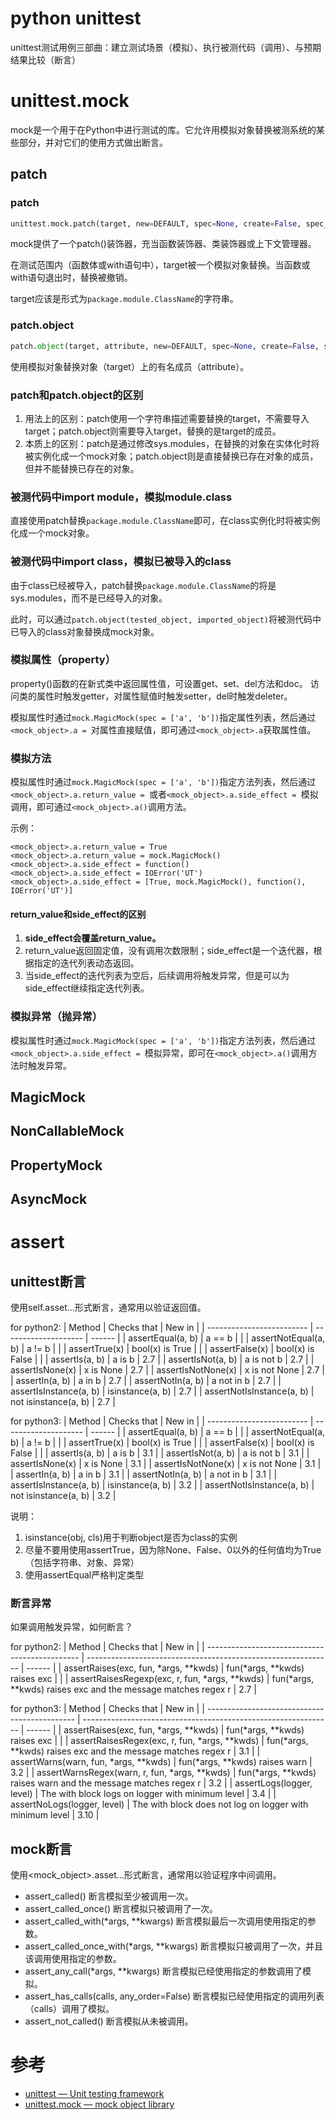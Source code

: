 python unittest
===============

unittest测试用例三部曲：建立测试场景（模拟）、执行被测代码（调用）、与预期结果比较（断言）

# unittest.mock

mock是一个用于在Python中进行测试的库。它允许用模拟对象替换被测系统的某些部分，并对它们的使用方式做出断言。

## patch
### patch
```python
unittest.mock.patch(target, new=DEFAULT, spec=None, create=False, spec_set=None, autospec=None, new_callable=None, **kwargs)
```

mock提供了一个patch()装饰器，充当函数装饰器、类装饰器或上下文管理器。

在测试范围内（函数体或with语句中），target被一个模拟对象替换。当函数或with语句退出时，替换被撤销。

target应该是形式为`package.module.ClassName`的字符串。

### patch.object
```python
patch.object(target, attribute, new=DEFAULT, spec=None, create=False, spec_set=None, autospec=None, new_callable=None, **kwargs)¶
```

使用模拟对象替换对象（target）上的有名成员（attribute）。

###  patch和patch.object的区别
 1. 用法上的区别：patch使用一个字符串描述需要替换的target，不需要导入target；patch.object则需要导入target，替换的是target的成员。
 2. 本质上的区别：patch是通过修改sys.modules，在替换的对象在实体化时将被实例化成一个mock对象；patch.object则是直接替换已存在对象的成员，但并不能替换已存在的对象。

### 被测代码中import module，模拟module.class
直接使用patch替换`package.module.ClassName`即可，在class实例化时将被实例化成一个mock对象。

### 被测代码中import class，模拟已被导入的class
由于class已经被导入，patch替换`package.module.ClassName`的将是sys.modules，而不是已经导入的对象。

此时，可以通过`patch.object(tested_object, imported_object)`将被测代码中已导入的class对象替换成mock对象。

### 模拟属性（property）
property()函数的在新式类中返回属性值，可设置get、set、del方法和doc。
访问类的属性时触发getter，对属性赋值时触发setter，del时触发deleter。

模拟属性时通过`mock.MagicMock(spec = ['a', 'b'])`指定属性列表，然后通过`<mock_object>.a = `对属性直接赋值，即可通过`<mock_object>.a`获取属性值。

### 模拟方法
模拟属性时通过`mock.MagicMock(spec = ['a', 'b'])`指定方法列表，然后通过`<mock_object>.a.return_value = `或者`<mock_object>.a.side_effect = `模拟调用，即可通过`<mock_object>.a()`调用方法。

示例：
```
<mock_object>.a.return_value = True
<mock_object>.a.return_value = mock.MagicMock()
<mock_object>.a.side_effect = function()
<mock_object>.a.side_effect = IOError('UT')
<mock_object>.a.side_effect = [True, mock.MagicMock(), function(), IOError('UT')]
```

#### return_value和side_effect的区别
 1. **side_effect会覆盖return_value。**
 2. return_value返回固定值，没有调用次数限制；side_effect是一个迭代器，根据指定的迭代列表动态返回。
 3. 当side_effect的迭代列表为空后，后续调用将触发异常，但是可以为side_effect继续指定迭代列表。

### 模拟异常（抛异常）
模拟属性时通过`mock.MagicMock(spec = ['a', 'b'])`指定方法列表，然后通过`<mock_object>.a.side_effect = `模拟异常，即可在`<mock_object>.a()`调用方法时触发异常。


## MagicMock

## NonCallableMock

## PropertyMock

## AsyncMock


# assert

## unittest断言

使用self.asset...形式断言，通常用以验证返回值。

for python2:
| Method                    | Checks that          | New in |
| ------------------------- | -------------------- | ------ |
| assertEqual(a, b)         | a == b               |        |
| assertNotEqual(a, b)      | a != b               |        |
| assertTrue(x)             | bool(x) is True      |        |
| assertFalse(x)            | bool(x) is False     |        |
| assertIs(a, b)            | a is b               | 2.7    |
| assertIsNot(a, b)         | a is not b           | 2.7    |
| assertIsNone(x)           | x is None            | 2.7    |
| assertIsNotNone(x)        | x is not None        | 2.7    |
| assertIn(a, b)            | a in b               | 2.7    |
| assertNotIn(a, b)         | a not in b           | 2.7    |
| assertIsInstance(a, b)    | isinstance(a, b)     | 2.7    |
| assertNotIsInstance(a, b) | not isinstance(a, b) | 2.7    |

for python3:
| Method                    | Checks that          | New in |
| ------------------------- | -------------------- | ------ |
| assertEqual(a, b)         | a == b               |        |
| assertNotEqual(a, b)      | a != b               |        |
| assertTrue(x)             | bool(x) is True      |        |
| assertFalse(x)            | bool(x) is False     |        |
| assertIs(a, b)            | a is b               | 3.1    |
| assertIsNot(a, b)         | a is not b           | 3.1    |
| assertIsNone(x)           | x is None            | 3.1    |
| assertIsNotNone(x)        | x is not None        | 3.1    |
| assertIn(a, b)            | a in b               | 3.1    |
| assertNotIn(a, b)         | a not in b           | 3.1    |
| assertIsInstance(a, b)    | isinstance(a, b)     | 3.2    |
| assertNotIsInstance(a, b) | not isinstance(a, b) | 3.2    |

说明：
 1. isinstance(obj, cls)用于判断object是否为class的实例
 2. 尽量不要用使用assertTrue，因为除None、False、0以外的任何值均为True（包括字符串、对象、异常）
 3. 使用assertEqual严格判定类型

### 断言异常

如果调用触发异常，如何断言？

for python2:
| Method                                         | Checks that                                                   | New in |
| ---------------------------------------------- | ------------------------------------------------------------- | ------ |
| assertRaises(exc, fun, *args, **kwds)          | fun(*args, **kwds) raises exc                                 |        |
| assertRaisesRegexp(exc, r, fun, *args, **kwds) | fun(*args, **kwds) raises exc and the message matches regex r | 2.7    |

for python3:
| Method                                        | Checks that                                                    | New in |
| --------------------------------------------- | -------------------------------------------------------------- | ------ |
| assertRaises(exc, fun, *args, **kwds)         | fun(*args, **kwds) raises exc                                  |        |
| assertRaisesRegex(exc, r, fun, *args, **kwds) | fun(*args, **kwds) raises exc and the message matches regex r  | 3.1    |
| assertWarns(warn, fun, *args, **kwds)         | fun(*args, **kwds) raises warn                                 | 3.2    |
| assertWarnsRegex(warn, r, fun, *args, **kwds) | fun(*args, **kwds) raises warn and the message matches regex r | 3.2    |
| assertLogs(logger, level)                     | The with block logs on logger with minimum level               | 3.4    |
| assertNoLogs(logger, level)                   | The with block does not log on logger with minimum level       | 3.10   |


## mock断言

使用<mock_object>.asset...形式断言，通常用以验证程序中间调用。

 - assert_called()
    断言模拟至少被调用一次。
 - assert_called_once()
    断言模拟只被调用了一次。
 - assert_called_with(*args, **kwargs)
    断言模拟最后一次调用使用指定的参数。
 - assert_called_once_with(*args, **kwargs)
    断言模拟只被调用了一次，并且该调用使用指定的参数。
 - assert_any_call(*args, **kwargs)
    断言模拟已经使用指定的参数调用了模拟。
 - assert_has_calls(calls, any_order=False)
    断言模拟已经使用指定的调用列表（calls）调用了模拟。
 - assert_not_called()
    断言模拟从未被调用。


# 参考
 - [unittest — Unit testing framework](https://docs.python.org/3/library/unittest.html#assert-methods)
 - [unittest.mock — mock object library](https://docs.python.org/3/library/unittest.mock.html#unittest)
